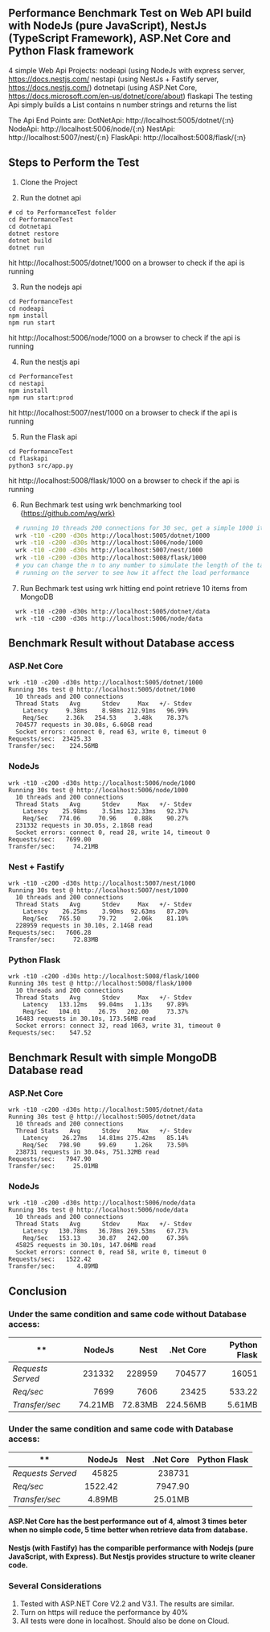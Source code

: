 ## Performance Benchmark Test on Web API build with NodeJs (pure JavaScript), NestJs (TypeScript Framework), ASP.Net Core and Python Flask framework
4 simple Web Api Projects:
nodeapi (using NodeJs with express server, https://docs.nestjs.com/
nestapi (using NestJs + Fastify server, https://docs.nestjs.com/)
dotnetapi  (using ASP.Net Core, https://docs.microsoft.com/en-us/dotnet/core/about)
flaskapi
The testing Api simply builds a List contains n number strings and returns the list

The Api End Points are:
DotNetApi: http://localhost:5005/dotnet/{:n}
NodeApi: http://localhost:5006/node/{:n}
NestApi: http://localhost:5007/nest/{:n}
FlaskApi: http://localhost:5008/flask/{:n}

## Steps to Perform the Test
1) Clone the Project

1) Run the dotnet api
```
# cd to PerformanceTest folder
cd PerformanceTest
cd dotnetapi
dotnet restore
dotnet build
dotnet run
```
hit http://localhost:5005/dotnet/1000 on a browser to check if the api is running

3) Run the nodejs api
```
cd PerformanceTest
cd nodeapi
npm install
npm run start
```
hit http://localhost:5006/node/1000 on a browser to check if the api is running

4) Run the nestjs api
```
cd PerformanceTest
cd nestapi
npm install
npm run start:prod
```
hit http://localhost:5007/nest/1000 on a browser to check if the api is running

5) Run the Flask api
```
cd PerformanceTest
cd flaskapi
python3 src/app.py
```
hit http://localhost:5008/flask/1000 on a browser to check if the api is running

6) Run Bechmark test using wrk benchmarking tool {https://github.com/wg/wrk}
```bash
  # running 10 threads 200 connections for 30 sec, get a simple 1000 items list
  wrk -t10 -c200 -d30s http://localhost:5005/dotnet/1000
  wrk -t10 -c200 -d30s http://localhost:5006/node/1000
  wrk -t10 -c200 -d30s http://localhost:5007/nest/1000
  wrk -t10 -c200 -d30s http://localhost:5008/flask/1000
  # you can change the n to any number to simulate the length of the tasks 
  # running on the server to see how it affect the load performance 
```

7) Run Bechmark test using wrk hitting end point retrieve 10 items from MongoDB
```
  wrk -t10 -c200 -d30s http://localhost:5005/dotnet/data
  wrk -t10 -c200 -d30s http://localhost:5006/node/data
```


## Benchmark Result without Database access

### ASP.Net Core
```
wrk -t10 -c200 -d30s http://localhost:5005/dotnet/1000
Running 30s test @ http://localhost:5005/dotnet/1000
  10 threads and 200 connections
  Thread Stats   Avg      Stdev     Max   +/- Stdev
    Latency     9.38ms    8.98ms 212.91ms   96.99%
    Req/Sec     2.36k   254.53     3.48k    78.37%
  704577 requests in 30.08s, 6.60GB read
  Socket errors: connect 0, read 63, write 0, timeout 0
Requests/sec:  23425.33
Transfer/sec:    224.56MB
```

### NodeJs
```
wrk -t10 -c200 -d30s http://localhost:5006/node/1000  
Running 30s test @ http://localhost:5006/node/1000
  10 threads and 200 connections
  Thread Stats   Avg      Stdev     Max   +/- Stdev
    Latency    25.98ms    3.51ms 122.33ms   92.37%
    Req/Sec   774.06     70.96     0.88k    90.27%
  231332 requests in 30.05s, 2.18GB read
  Socket errors: connect 0, read 28, write 14, timeout 0
Requests/sec:   7699.00
Transfer/sec:     74.21MB
```

### Nest + Fastify
```
wrk -t10 -c200 -d30s http://localhost:5007/nest/1000
Running 30s test @ http://localhost:5007/nest/1000
  10 threads and 200 connections
  Thread Stats   Avg      Stdev     Max   +/- Stdev
    Latency    26.25ms    3.90ms  92.63ms   87.20%
    Req/Sec   765.50     79.72     2.06k    81.10%
  228959 requests in 30.10s, 2.14GB read
Requests/sec:   7606.28
Transfer/sec:     72.83MB
```

### Python Flask
```
wrk -t10 -c200 -d30s http://localhost:5008/flask/1000
Running 30s test @ http://localhost:5008/flask/1000
  10 threads and 200 connections
  Thread Stats   Avg      Stdev     Max   +/- Stdev
    Latency   133.12ms   99.04ms   1.13s    97.89%
    Req/Sec   104.01     26.75   202.00     73.37%
  16483 requests in 30.10s, 173.56MB read
  Socket errors: connect 32, read 1063, write 31, timeout 0
Requests/sec:    547.52

```

## Benchmark Result with simple MongoDB Database read

### ASP.Net Core
```
wrk -t10 -c200 -d30s http://localhost:5005/dotnet/data
Running 30s test @ http://localhost:5005/dotnet/data
  10 threads and 200 connections
  Thread Stats   Avg      Stdev     Max   +/- Stdev
    Latency    26.27ms   14.81ms 275.42ms   85.14%
    Req/Sec   798.90     99.69     1.26k    73.50%
  238731 requests in 30.04s, 751.32MB read
Requests/sec:   7947.90
Transfer/sec:     25.01MB
```

### NodeJs
```
wrk -t10 -c200 -d30s http://localhost:5006/node/data
Running 30s test @ http://localhost:5006/node/data
  10 threads and 200 connections
  Thread Stats   Avg      Stdev     Max   +/- Stdev
    Latency   130.78ms   36.78ms 269.53ms   67.73%
    Req/Sec   153.13     30.87   242.00     67.36%
  45825 requests in 30.10s, 147.06MB read
  Socket errors: connect 0, read 58, write 0, timeout 0
Requests/sec:   1522.42
Transfer/sec:      4.89MB
```
## Conclusion
### Under the same condition and same code without Database access:

** | NodeJs | Nest | .Net Core | Python Flask
--- | ---: | ---: | ---: | ---:
*Requests Served* | 231332 | 228959 | 704577 | 16051
*Req/sec* | 7699 | 7606 | 23425 | 533.22
*Transfer/sec* | 74.21MB | 72.83MB | 224.56MB | 5.61MB

### Under the same condition and same code with Database access:

** | NodeJs | Nest | .Net Core | Python Flask
--- | ---: | ---: | ---: | ---:
*Requests Served* | 45825 |  | 238731 | 
*Req/sec* | 1522.42 |  | 7947.90 | 
*Transfer/sec* | 4.89MB |  | 25.01MB | 

#### ASP.Net Core has the best performance out of 4, almost 3 times beter when no simple code, 5 time better when retrieve data from database.

#### Nestjs (with Fastify) has the comparible performance with Nodejs (pure JavaScript, with Express). But Nestjs provides structure to write cleaner code.

### Several Considerations
1) Tested with ASP.NET Core V2.2 and V3.1. The results are similar.
2) Turn on https will reduce the performance by 40%
3) All tests were done in localhost. Should also be done on Cloud.


